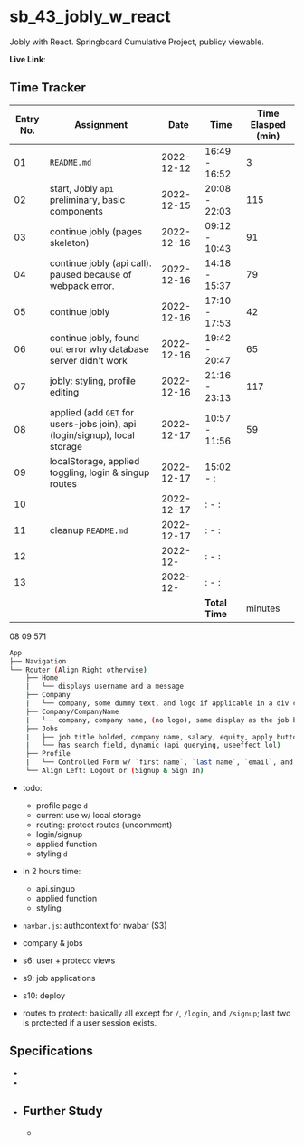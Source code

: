 # sb_43_jobly_w_react
Jobly with React. Springboard Cumulative Project, publicy viewable.

**Live Link**:

## Time Tracker
|Entry No.|Assignment|Date|Time|Time Elasped (min)|
|-|-|-|-|-|
|01|`README.md`|2022-12-12|16:49 - 16:52|3|
|02|start, Jobly `api` preliminary, basic components|2022-12-15|20:08 - 22:03|115|
|03|continue jobly (pages skeleton)|2022-12-16|09:12 - 10:43|91|
|04|continue jobly (api call). paused because of webpack error.|2022-12-16|14:18 - 15:37|79|
|05|continue jobly|2022-12-16|17:10 - 17:53|42|
|06|continue jobly, found out error why database server didn't work|2022-12-16|19:42 - 20:47|65|
|07|jobly: styling, profile editing|2022-12-16|21:16 - 23:13|117|
|08|applied (add `GET` for users-jobs join), api (login/signup), local storage|2022-12-17|10:57 - 11:56|59|
|09|localStorage, applied toggling, login & singup routes  |2022-12-17|15:02 - :||
|10||2022-12-17|: - :||
|11|cleanup `README.md`|2022-12-17|: - :||
|12||2022-12-|: - :||
|13||2022-12-|: - :||
||||**Total Time**| minutes|
08	09
571 

```sh
App
├──	Navigation
└──	Router (Align Right otherwise)
	├── Home
	|	└──	displays username and a message
	├──	Company
	|	└──	company, some dummy text, and logo if applicable in a div card. click on it to load the company name route.
	├──	Company/CompanyName
	|	└──	company, company name, (no logo), same display as the job board and job listing has matching functionality (see `Jobs`) minus the dynamic search field.
	├──	Jobs
	|	├──	job title bolded, company name, salary, equity, apply button (prevent default) but will toggle between `apply` and `applied`.
	|	└──	has search field, dynamic (api querying, useeffect lol)
	├──	Profile
	|	└──	Controlled Form w/ `first name`, `last name`, `email`, and `password` (for verification)
	└── Align Left: Logout or (Signup & Sign In)
```

- todo:
	- profile page	`d`
	- current use w/ local storage
	- routing: protect routes (uncomment)
	- login/signup	
	- applied function
	- styling	`d`

- in 2 hours time:
	- api.singup
	- applied function
	- styling


- `navbar.js`: authcontext for nvabar (S3)

- company & jobs	
- s6: user + protecc views
- s9: job applications
- s10: deploy

- routes to protect: basically all except for `/`, `/login`, and `/signup`; last two is protected if a user session exists.


## Specifications
- 
- 
- **Further Study**
  - 
  - 
